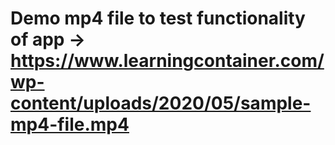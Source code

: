 

# Demo mp4 file to test functionality of app ->  https://www.learningcontainer.com/wp-content/uploads/2020/05/sample-mp4-file.mp4
